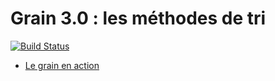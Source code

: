 Grain 3.0 : les méthodes de tri
===============================

[![Build Status](https://travis-ci.org/InriaMecsci/methodes-tri.png?branch=master)](https://travis-ci.org/InriaMecsci/methodes-tri)

* [Le grain en action](http://inriamecsci.github.com/#!/grains/methodes-tri)